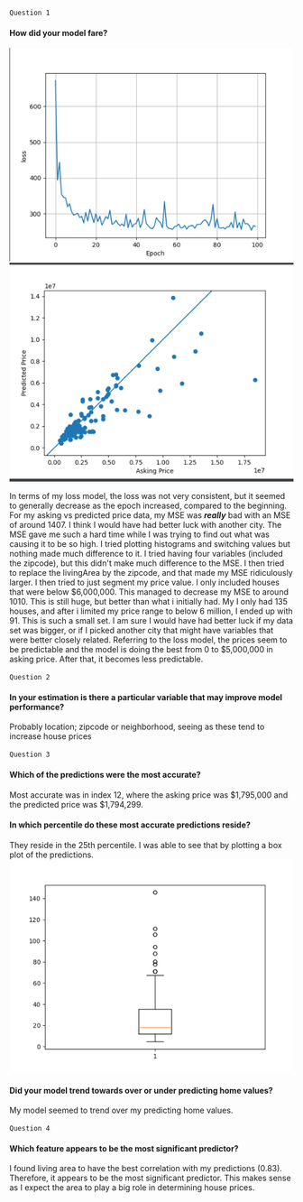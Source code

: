 `Question 1`

#### How did your model fare?

![img_8.png](img_8.png) ![img_9.png](img_9.png)


In terms of my loss model, the loss was not very consistent, but it seemed to generally decrease as the epoch increased, compared to the beginning.
For my asking vs predicted price data, my MSE was **_really_** bad with an MSE of around 1407. I think I would have had better luck with another city.
The MSE gave me such a hard time while I was trying to find out what was causing it to be so high.
I tried plotting histograms and switching values but nothing made much difference to it. I tried having four variables (included the zipcode), but this didn't make much difference to the MSE. I then tried to replace the livingArea by the zipcode, and that made my MSE ridiculously larger. I then tried to just segment my price value. I only included houses that were below $6,000,000. This managed to decrease my MSE to around 1010. This is still huge, but better than what i initially had. My I only had 135 houses, and after i limited my price range to below 6 million, I ended up with 91. This is such a small set. I am sure I would have had better luck if my data set was bigger, or if I picked another city that might have variables that were better closely related. 
Referring to the loss model, the prices seem to be predictable and the model is doing the best from 0 to $5,000,000 in asking price. After that, it becomes less predictable.

`Question 2`

#### In your estimation is there a particular variable that may improve model performance?
Probably location; zipcode or neighborhood, seeing as these tend to increase house prices 

`Question 3`

#### Which of the predictions were the most accurate? 
Most accurate was in index 12, where the asking price was $1,795,000 and the predicted price was $1,794,299.
#### In which percentile do these most accurate predictions reside? 
They reside in the 25th percentile. I was able to see that by plotting a box plot of the predictions. 
![img_10.png](img_10.png)
#### Did your model trend towards over or under predicting home values?
My model seemed to trend over my predicting home values. 

`Question 4`

#### Which feature appears to be the most significant predictor?
I found living area to have the best correlation with my predictions (0.83). Therefore, it appears to be the most significant predictor. This makes sense as I expect the area to play a big role in determining house prices. 